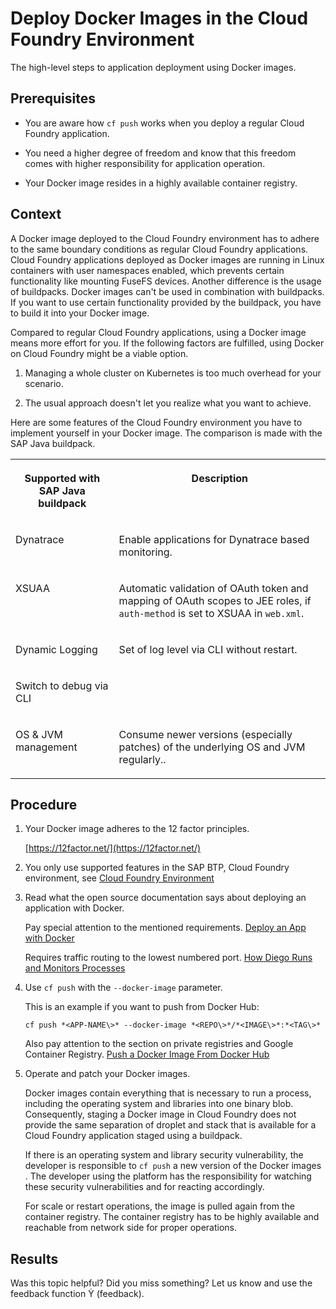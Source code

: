 <!-- loioc190ad6eeb78428c91a2b66e5557f962 -->

<link rel="stylesheet" type="text/css" href="../css/sap-icons.css"/>

# Deploy Docker Images in the Cloud Foundry Environment

The high-level steps to application deployment using Docker images.



<a name="loioc190ad6eeb78428c91a2b66e5557f962__prereq_lll_cdy_dgb"/>

## Prerequisites

-   You are aware how `cf push` works when you deploy a regular Cloud Foundry application.

-   You need a higher degree of freedom and know that this freedom comes with higher responsibility for application operation.

-   Your Docker image resides in a highly available container registry.




## Context

A Docker image deployed to the Cloud Foundry environment has to adhere to the same boundary conditions as regular Cloud Foundry applications. Cloud Foundry applications deployed as Docker images are running in Linux containers with user namespaces enabled, which prevents certain functionality like mounting FuseFS devices. Another difference is the usage of buildpacks. Docker images can't be used in combination with buildpacks. If you want to use certain functionality provided by the buildpack, you have to build it into your Docker image.

Compared to regular Cloud Foundry applications, using a Docker image means more effort for you. If the following factors are fulfilled, using Docker on Cloud Foundry might be a viable option.

1.  Managing a whole cluster on Kubernetes is too much overhead for your scenario.

2.  The usual approach doesn't let you realize what you want to achieve.


Here are some features of the Cloud Foundry environment you have to implement yourself in your Docker image. The comparison is made with the SAP Java buildpack.


<table>
<tr>
<th valign="top">

Supported with SAP Java buildpack



</th>
<th valign="top">

Description



</th>
</tr>
<tr>
<td valign="top">

Dynatrace



</td>
<td valign="top">

Enable applications for Dynatrace based monitoring.



</td>
</tr>
<tr>
<td valign="top">

XSUAA



</td>
<td valign="top">

Automatic validation of OAuth token and mapping of OAuth scopes to JEE roles, if `auth-method` is set to XSUAA in `web.xml`.



</td>
</tr>
<tr>
<td valign="top">

Dynamic Logging



</td>
<td valign="top">

Set of log level via CLI without restart.



</td>
</tr>
<tr>
<td valign="top">

Switch to debug via CLI



</td>
<td valign="top">

 



</td>
</tr>
<tr>
<td valign="top">

OS & JVM management



</td>
<td valign="top">

Consume newer versions \(especially patches\) of the underlying OS and JVM regularly..



</td>
</tr>
</table>



## Procedure

1.  Your Docker image adheres to the 12 factor principles.

    [https://12factor.net/](https://12factor.net/)

2.  You only use supported features in the SAP BTP, Cloud Foundry environment, see [Cloud Foundry Environment](../10-concepts/cloud-foundry-environment-9c7092c.md#loio9c7092c7b7ae4d49bc8ae35fdd0e0b18)

3.  Read what the open source documentation says about deploying an application with Docker.

    Pay special attention to the mentioned requirements. [Deploy an App with Docker](https://docs.cloudfoundry.org/devguide/deploy-apps/push-docker.html)

    Requires traffic routing to the lowest numbered port. [How Diego Runs and Monitors Processes](https://docs.cloudfoundry.org/adminguide/docker.html#run-monitor)

4.  Use `cf push` with the `--docker-image` parameter.

    This is an example if you want to push from Docker Hub:

    ```
    cf push *<APP-NAME\>* --docker-image *<REPO\>*/*<IMAGE\>*:*<TAG\>*
    ```

    Also pay attention to the section on private registries and Google Container Registry. [Push a Docker Image From Docker Hub](https://docs.cloudfoundry.org/devguide/deploy-apps/push-docker.html#public)

5.  Operate and patch your Docker images.

    Docker images contain everything that is necessary to run a process, including the operating system and libraries into one binary blob. Consequently, staging a Docker image in Cloud Foundry does not provide the same separation of droplet and stack that is available for a Cloud Foundry application staged using a buildpack.

    If there is an operating system and library security vulnerability, the developer is responsible to `cf push` a new version of the Docker images . The developer using the platform has the responsibility for watching these security vulnerabilities and for reacting accordingly.

    For scale or restart operations, the image is pulled again from the container registry. The container registry has to be highly available and reachable from network side for proper operations.




<a name="loioc190ad6eeb78428c91a2b66e5557f962__result_xph_hyt_ngb"/>

## Results

Was this topic helpful? Did you miss something? Let us know and use the feedback function <span class="SAP-icons"></span> \(feedback\).

